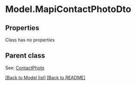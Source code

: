 # Model.MapiContactPhotoDto
## Properties
Class has no properties

## Parent class

See: [ContactPhoto](ContactPhoto.md)

[[Back to Model list]](Models.doc) [[Back to README]](README.md)


